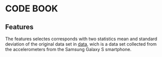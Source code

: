 # CODE BOOK
## Features
The features selectes corresponds with two statistics mean and standard deviation of the original data set in [data](https://d396qusza40orc.cloudfront.net/getdata%2Fprojectfiles%2FUCI%20HAR%20Dataset.zip), wich is a data set collected from the accelerometers from the Samsung Galaxy S smartphone.  


